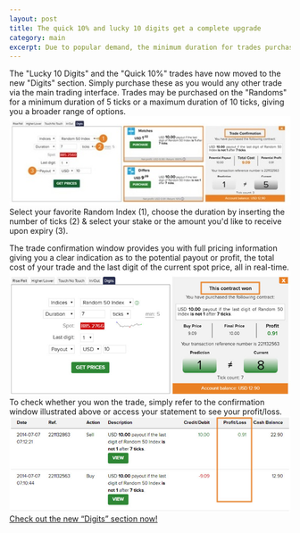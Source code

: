 ```yaml
---
layout: post
title: The quick 10% and lucky 10 digits get a complete upgrade
category: main
excerpt: Due to popular demand, the minimum duration for trades purchased on major Forex pairs has changed across our full range of contracts. With this latest upgrade, Intraday contracts such as the Higher/Lower and the Touch/
---
```


The "Lucky 10 Digits" and the "Quick 10%" trades have now moved to the new "Digits" section. Simply purchase these as you would any other trade via the main trading interface. Trades may be purchased on the "Randoms" for a minimum duration of 5 ticks or a maximum duration of 10 ticks, giving you a broader range of options.
![d](/post_images/3174351.jpg)
Select your favorite Random Index (1), choose the duration by inserting the number of ticks (2) & select your stake or the amount you'd like to receive upon expiry (3).

The trade confirmation window provides you with full pricing information giving you a clear indication as to the potential payout or profit, the total cost of your trade and the last digit of the current spot price, all in real-time.
 ![d](/post_images/424918_orig.jpg)
To check whether you won the trade, simply refer to the confirmation window illustrated above or access your statement to see your profit/loss.
 ![d](/post_images/9714301_orig.jpg)
[Check out the new “Digits” section now!](https://www.binary.com/c/trade.cgi?market=random&time=7t&form_name=digits&expiry_type=duration&amount_type=payout&H=%2B0&currency=USD&underlying_symbol=R_50&amount=10&date_start=now&type=DIGITMATCH&l=EN&utm_medium=social&utm_source=blog&utm_content=whatsnew)
